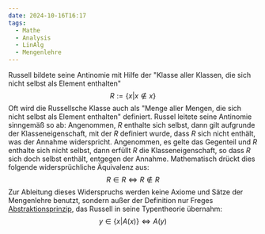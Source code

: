 ```yaml
---
date: 2024-10-16T16:17
tags:
  - Mathe
  - Analysis
  - LinAlg
  - Mengenlehre
---
```

Russell bildete seine Antinomie mit Hilfe der "Klasse aller Klassen, die sich nicht selbst als Element enthalten"
$$R:=\{x | x \notin x\}$$
Oft wird die Russellsche Klasse auch als "Menge aller Mengen, die sich nicht selbst als Element enthalten" definiert. Russel leitete seine Antinomie sinngemäß so ab: Angenommen, $R$ enthalte sich selbst, dann gilt aufgrunde der Klasseneigenschaft, mit der $R$ definiert wurde, dass $R$ sich nicht enthält, was der Annahme widerspricht. Angenommen, es gelte das Gegenteil und $R$ enthalte sich nicht selbst, dann erfüllt $R$ die Klasseneigenschaft, so dass $R$ sich doch selbst enthält, entgegen der Annahme. Mathematisch drückt dies folgende widersprüchliche Äquivalenz aus:
$$R \in R \Leftrightarrow R \notin R$$
Zur Ableitung dieses Widerspruchs werden keine Axiome und Sätze der Mengenlehre benutzt, sondern außer der Definition nur Freges [Abstraktionsprinzip](https://de.m.wikipedia.org/wiki/Klase_(Mengenlehre)#Klassenterme), das Russell in seine Typentheorie übernahm:
$$y \in \{x | A(x)\} \Leftrightarrow A(y)$$